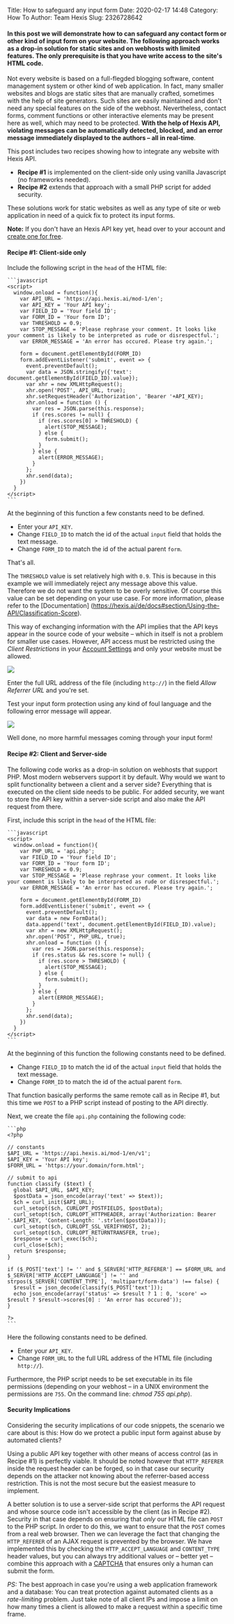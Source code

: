 Title: How to safeguard any input form
Date: 2020-02-17 14:48
Category: How To
Author: Team Hexis
Slug: 2326728642

#### In this post we will demonstrate how to can safeguard any contact form or other kind of input form on your website. The following approach works as a drop-in solution for static sites and on webhosts with limited features. The only prerequisite is that you have write access to the site's HTML code.

Not every website is based on a full-flegded blogging software, content management system or other kind of web application. In fact, many smaller websites and blogs are static sites that are manually crafted, sometimes with the help of site generators. Such sites are easily maintained and don't need any special features on the side of the webhost. Nevertheless, contact forms, comment functions or other interactive elements may be present here as well, which may need to be protected. **With the help of Hexis API, violating messages can be automatically detected, blocked, and an error message immediately displayed to the authors &ndash; all in real-time**.

This post includes two recipes showing how to integrate any website with Hexis API.

- **Recipe #1** is implemented on the client-side only using vanilla Javascript (no frameworks needed).
- **Recipe #2** extends that approach with a small PHP script for added security.

These solutions work for static websites as well as any type of site or web application in need of a quick fix to protect its input forms.

**Note:** If you don't have an Hexis API key yet, head over to your account and [create one for free](https://hexis.ai/en/account/token).

#### Recipe #1: Client-side only

Include the following script in the `head` of the HTML file:

    ```javascript
    <script>    
      window.onload = function(){
        var API_URL = 'https://api.hexis.ai/mod-1/en';
        var API_KEY = 'Your API key';
        var FIELD_ID = 'Your field ID';
        var FORM_ID = 'Your form ID';
        var THRESHOLD = 0.9;
        var STOP_MESSAGE = 'Please rephrase your comment. It looks like your comment is likely to be interpreted as rude or disrespectful.';
        var ERROR_MESSAGE = 'An error has occured. Please try again.';

        form = document.getElementById(FORM_ID)
        form.addEventListener('submit', event => {
          event.preventDefault();
          var data = JSON.stringify({'text': document.getElementById(FIELD_ID).value});
          var xhr = new XMLHttpRequest();
          xhr.open('POST', API_URL, true);
          xhr.setRequestHeader('Authorization', 'Bearer '+API_KEY);
          xhr.onload = function () {
            var res = JSON.parse(this.response);
            if (res.scores != null) {
              if (res.scores[0] > THRESHOLD) {
                alert(STOP_MESSAGE);
              } else {
                form.submit();
              }
            } else {
              alert(ERROR_MESSAGE);
            }
          };
          xhr.send(data);
        })
      }
    </script>
    ```

At the beginning of this function a few constants need to be defined.

- Enter your `API_KEY`.
- Change `FIELD_ID` to match the id of the actual `input` field that holds the text message.
- Change `FORM_ID` to match the id of the actual parent `form`.

That's all.

The `THRESHOLD` value is set relatively high with `0.9`. This is because in this example we will immediately reject any message above this value. Therefore we do not want the system to be overly sensitive. Of course this value can be set depending on your use case. For more information, please refer to the [Documentation] (https://hexis.ai/de/docs#section/Using-the-API/Classification-Score).

This way of exchanging information with the API implies that the API keys appear in the source code of your website &ndash; which in itself is not a problem for smaller use cases. However, API access must be restricted using the _Client Restrictions_ in your [Account Settings](https://hexis.ai/en/account/token) and only your website must be allowed.

<img style="margin-right: 180px;" src="client_restrictions.png"/>

Enter the full URL address of the file (including `http://`) in the field _Allow Referrer URL_ and you're set.

Test your input form protection using any kind of foul language and the following error message will appear.

<img style="margin-right: 220px;" src="bad_comment.png"/>

Well done, no more harmful messages coming through your input form!

#### Recipe #2: Client and Server-side

The following code works as a drop-in solution on webhosts that support PHP. Most modern webservers support it by default. Why would we want to split functionality between a client and a server side? Everything that is executed on the client side needs to be public. For added security, we want to store the API key within a server-side script and also make the API request from there.

First, include this script in the `head` of the HTML file:

    ```javascript
    <script>
      window.onload = function(){
        var PHP_URL = 'api.php';
        var FIELD_ID = 'Your field ID';
        var FORM_ID = 'Your form ID';
        var THRESHOLD = 0.9;
        var STOP_MESSAGE = 'Please rephrase your comment. It looks like your comment is likely to be interpreted as rude or disrespectful.';
        var ERROR_MESSAGE = 'An error has occured. Please try again.';

        form = document.getElementById(FORM_ID)
        form.addEventListener('submit', event => {
          event.preventDefault();
          var data = new FormData();
          data.append('text', document.getElementById(FIELD_ID).value);
          var xhr = new XMLHttpRequest();
          xhr.open('POST', PHP_URL, true);
          xhr.onload = function () {
            var res = JSON.parse(this.response);
            if (res.status && res.score != null) {
              if (res.score > THRESHOLD) {
                alert(STOP_MESSAGE);
              } else {
                form.submit();
              }
            } else {
              alert(ERROR_MESSAGE);
            }
          };
          xhr.send(data);
        })
      }
    </script>
    ```

At the beginning of this function the following constants need to be defined.

- Change `FIELD_ID` to match the id of the actual `input` field that holds the text message.
- Change `FORM_ID` to match the id of the actual parent `form`.

That function basically performs the same remote call as in Recipe #1, but this time we `POST` to a PHP script instead of posting to the API directly.

Next, we create the file `api.php` containing the following code:

    ```php
    <?php

    // constants
    $API_URL = 'https://api.hexis.ai/mod-1/en/v1';
    $API_KEY = 'Your API key';
    $FORM_URL = 'https://your.domain/form.html';

    // submit to api
    function classify ($text) {
      global $API_URL, $API_KEY;
      $postData = json_encode(array('text' => $text));
      $ch = curl_init($API_URL);
      curl_setopt($ch, CURLOPT_POSTFIELDS, $postData);
      curl_setopt($ch, CURLOPT_HTTPHEADER, array('Authorization: Bearer '.$API_KEY, 'Content-Length: '.strlen($postData)));
      curl_setopt($ch, CURLOPT_SSL_VERIFYHOST, 2);
      curl_setopt($ch, CURLOPT_RETURNTRANSFER, true);
      $response = curl_exec($ch);
      curl_close($ch);
      return $response;
    }

    if ($_POST['text'] != '' and $_SERVER['HTTP_REFERER'] == $FORM_URL and $_SERVER['HTTP_ACCEPT_LANGUAGE'] != '' and strpos($_SERVER['CONTENT_TYPE'], 'multipart/form-data') !== false) {
      $result = json_decode(classify($_POST['text']));
      echo json_encode(array('status' => $result ? 1 : 0, 'score' => $result ? $result->scores[0] : 'An error has occured'));
    }

    ?>
    ```

Here the following constants need to be defined.

- Enter your `API_KEY`.
- Change `FORM_URL` to the full URL address of the HTML file (including `http://`).

Furthermore, the PHP script needs to be set executable in its file permissions (depending on your webhost &ndash; in a UNIX environment the permissions are `755`. On the command line: _chmod 755 api.php_).

#### Security Implications

Considering the security implications of our code snippets, the scenario we care about is this: How do we protect a public input form against abuse by automated clients?

Using a public API key together with other means of access control (as in Recipe #1) is perfectly viable. It should be noted however that `HTTP_REFERER` inside the request header can be forged, so in that case our security depends on the attacker not knowing about the referrer-based access restriction. This is not the most secure but the easiest measure to implement.

A better solution is to use a server-side script that performs the API request and whose source code isn't accessible by the client (as in Recipe #2). Security in that case depends on ensuring that _only_ our HTML file can `POST` to the PHP script. In order to do this, we want to ensure that the `POST` comes from a real web browser. Then we can leverage the fact that changing the `HTTP_REFERER` of an AJAX request is prevented by the browser. We have implemented this by checking the `HTTP_ACCEPT_LANGUAGE` and `CONTENT_TYPE` header values, but you can always try additional values or &ndash; better yet &ndash; combine this approach with a [CAPTCHA](https://en.wikipedia.org/wiki/CAPTCHA) that ensures only a human can submit the form.

_PS:_ The best approach in case you're using a web application framework and a database: You can treat protection against automated clients as a _rate-limiting_ problem. Just take note of all client IPs and impose a limit on how many times a client is allowed to make a request within a specific time frame.
